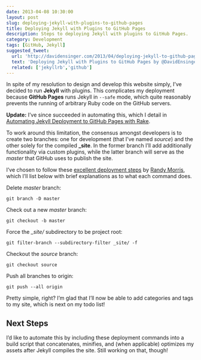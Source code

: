```yaml
---
date: 2013-04-08 10:30:00
layout: post
slug: deploying-jekyll-with-plugins-to-github-pages
title: Deploying Jekyll with Plugins to GitHub Pages
description: Steps to deploying Jekyll with plugins to GitHub Pages.
category: Development
tags: [GitHub, Jekyll]
suggested_tweet:
  url: 'http://davidensinger.com/2013/04/deploying-jekyll-to-github-pages/'
  text: 'Deploying Jekyll with Plugins to GitHub Pages by @DavidEnsinger #GitHub #jekyllrb #Jekyll'
  related: ['jekyllrb','github']
---
```


In spite of my resolution to design and develop this website simply, I’ve decided to run **Jekyll** with plugins. This complicates my deployment because **GitHub Pages** runs Jekyll in `--safe` mode, which quite reasonably prevents the running of arbitrary Ruby code on the GitHub servers.

<div class="yellow-box">
  <p><strong>Update:</strong> I’ve since succeeded in automating this, which I detail in <a href="http://davidensinger.com/2013/07/automating-jekyll-deployment-to-github-pages-with-rake/">Automating Jekyll Deployment to GitHub Pages with Rake</a>.</p>
</div>

To work around this limitation, the consensus amongst developers is to create two branches: one for development (that I’ve named *source*) and the other solely for the compiled **_site**. In the former branch I’ll add additionally functionality via custom plugins, while the latter branch will serve as the *master* that GitHub uses to publish the site.

I’ve chosen to follow these [excellent deployment steps](https://github.com/rson/rson.github.com) by [Randy Morris](http://rsontech.net/), which I’ll list below with brief explanations as to what each command does.

Delete *master* branch:

    git branch -D master

Check out a new *master* branch:

    git checkout -b master

Force the *_site/* subdirectory to be project root:

    git filter-branch --subdirectory-filter _site/ -f

Checkout the *source* branch:

    git checkout source

Push all branches to origin:

    git push --all origin

Pretty simple, right? I’m glad that I’ll now be able to add categories and tags to my site, which is next on my todo list!

## Next Steps

I’d like to automate this by including these deployment commands into a build script that concatenates, minifies, and (when applicable) optimizes my assets after Jekyll compiles the site. Still working on that, though!
